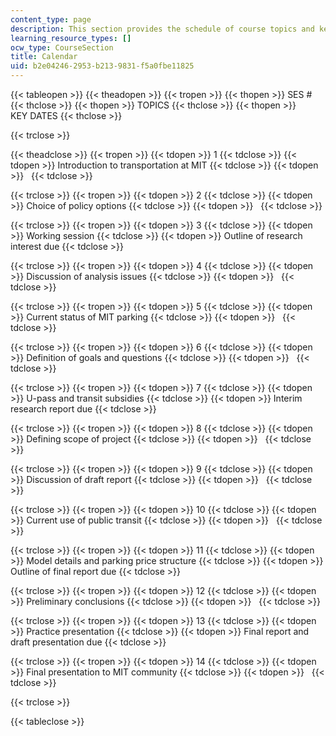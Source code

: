 ```yaml
---
content_type: page
description: This section provides the schedule of course topics and key dates.
learning_resource_types: []
ocw_type: CourseSection
title: Calendar
uid: b2e04246-2953-b213-9831-f5a0fbe11825
---
```


{{< tableopen >}}
{{< theadopen >}}
{{< tropen >}}
{{< thopen >}}
SES #
{{< thclose >}}
{{< thopen >}}
TOPICS
{{< thclose >}}
{{< thopen >}}
KEY DATES
{{< thclose >}}

{{< trclose >}}

{{< theadclose >}}
{{< tropen >}}
{{< tdopen >}}
1
{{< tdclose >}}
{{< tdopen >}}
Introduction to transportation at MIT
{{< tdclose >}}
{{< tdopen >}}
 
{{< tdclose >}}

{{< trclose >}}
{{< tropen >}}
{{< tdopen >}}
2
{{< tdclose >}}
{{< tdopen >}}
Choice of policy options
{{< tdclose >}}
{{< tdopen >}}
 
{{< tdclose >}}

{{< trclose >}}
{{< tropen >}}
{{< tdopen >}}
3
{{< tdclose >}}
{{< tdopen >}}
Working session
{{< tdclose >}}
{{< tdopen >}}
Outline of research interest due
{{< tdclose >}}

{{< trclose >}}
{{< tropen >}}
{{< tdopen >}}
4
{{< tdclose >}}
{{< tdopen >}}
Discussion of analysis issues
{{< tdclose >}}
{{< tdopen >}}
 
{{< tdclose >}}

{{< trclose >}}
{{< tropen >}}
{{< tdopen >}}
5
{{< tdclose >}}
{{< tdopen >}}
Current status of MIT parking
{{< tdclose >}}
{{< tdopen >}}
 
{{< tdclose >}}

{{< trclose >}}
{{< tropen >}}
{{< tdopen >}}
6
{{< tdclose >}}
{{< tdopen >}}
Definition of goals and questions
{{< tdclose >}}
{{< tdopen >}}
 
{{< tdclose >}}

{{< trclose >}}
{{< tropen >}}
{{< tdopen >}}
7
{{< tdclose >}}
{{< tdopen >}}
U-pass and transit subsidies
{{< tdclose >}}
{{< tdopen >}}
Interim research report due
{{< tdclose >}}

{{< trclose >}}
{{< tropen >}}
{{< tdopen >}}
8
{{< tdclose >}}
{{< tdopen >}}
Defining scope of project
{{< tdclose >}}
{{< tdopen >}}
 
{{< tdclose >}}

{{< trclose >}}
{{< tropen >}}
{{< tdopen >}}
9
{{< tdclose >}}
{{< tdopen >}}
Discussion of draft report
{{< tdclose >}}
{{< tdopen >}}
 
{{< tdclose >}}

{{< trclose >}}
{{< tropen >}}
{{< tdopen >}}
10
{{< tdclose >}}
{{< tdopen >}}
Current use of public transit
{{< tdclose >}}
{{< tdopen >}}
 
{{< tdclose >}}

{{< trclose >}}
{{< tropen >}}
{{< tdopen >}}
11
{{< tdclose >}}
{{< tdopen >}}
Model details and parking price structure
{{< tdclose >}}
{{< tdopen >}}
Outline of final report due
{{< tdclose >}}

{{< trclose >}}
{{< tropen >}}
{{< tdopen >}}
12
{{< tdclose >}}
{{< tdopen >}}
Preliminary conclusions
{{< tdclose >}}
{{< tdopen >}}
 
{{< tdclose >}}

{{< trclose >}}
{{< tropen >}}
{{< tdopen >}}
13
{{< tdclose >}}
{{< tdopen >}}
Practice presentation
{{< tdclose >}}
{{< tdopen >}}
Final report and draft presentation due
{{< tdclose >}}

{{< trclose >}}
{{< tropen >}}
{{< tdopen >}}
14
{{< tdclose >}}
{{< tdopen >}}
Final presentation to MIT community
{{< tdclose >}}
{{< tdopen >}}
 
{{< tdclose >}}

{{< trclose >}}

{{< tableclose >}}